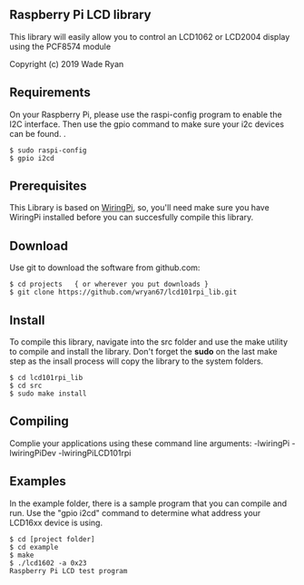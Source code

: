 Raspberry Pi LCD library
------------------------

This library will easily allow you to control an LCD1062 or LCD2004 display using the PCF8574 module

Copyright (c) 2019 Wade Ryan


## Requirements
On your Raspberry Pi, please use the raspi-config program to enable the I2C interface.
Then use the gpio command to make sure your i2c devices can be found.  .  

	$ sudo raspi-config
	$ gpio i2cd


## Prerequisites

This Library is based on [WiringPi](http://wiringpi.com/), so, you'll need make sure you 
have WiringPi installed before you can succesfully compile this library.  


## Download
Use git to download the software from github.com:

    $ cd projects   { or wherever you put downloads }
    $ git clone https://github.com/wryan67/lcd101rpi_lib.git


## Install

To compile this library, navigate into the src folder and use the make utility to compile 
and install the library.  Don't forget the **sudo** on the last make step as the insall 
process will copy the library to the system folders.

    $ cd lcd101rpi_lib
    $ cd src
    $ sudo make install
    
    
## Compiling
Complie your applications using these command line arguments:
    -lwiringPi -lwiringPiDev -lwiringPiLCD101rpi


## Examples
In the example folder, there is a sample program that you can compile and run.  Use the "gpio i2cd" 
command to determine what address your LCD16xx device is using.

    $ cd [project folder]
    $ cd example
    $ make
    $ ./lcd1602 -a 0x23
    Raspberry Pi LCD test program

